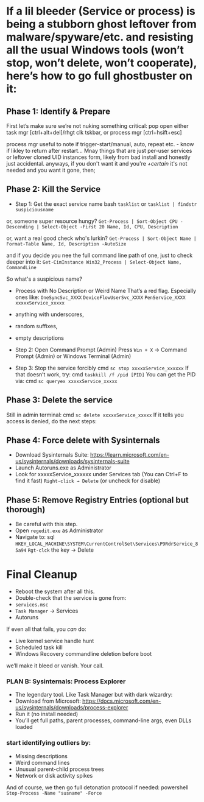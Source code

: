 # If a lil bleeder (Service or process) is being a stubborn ghost leftover from malware/spyware/etc. and resisting all the usual Windows tools (won’t stop, won’t delete, won’t cooperate), here’s how to go full ghostbuster on it:

## Phase 1: Identify & Prepare
First let’s make sure we’re not nuking something critical:
pop open either task mgr [ctrl+alt+del]/rhgt clk tskbar, or process mgr [ctrl+hsift+esc]

process mgr useful to note if trigger-start/manual, auto, repeat etc. - know if likley to return after restart...
Mnay things that are just per-user services or leftover cloned UID instances form, likely from bad install and honestly just accidental.
anyways, if you don't want it and you're _+certain_ it's not needed and you want it gone, then;

## Phase 2: Kill the Service
- Step 1: Get the exact service name
bash
`tasklist`
or
`tasklist | findstr suspiciousname`

or, someone super resource hungy?
`Get-Process | Sort-Object CPU -Descending | Select-Object -First 20 Name, Id, CPU, Description`

or, want a real good check who's lurkin?
`Get-Process | Sort-Object Name | Format-Table Name, Id, Description -AutoSize`

and if you decide you nee the full command line path of one, just to check deeper into it:
`Get-CimInstance Win32_Process | Select-Object Name, CommandLine`

So what's a suspicious name?
- Process with No Description or Weird Name
That’s a red flag. Especially ones like:
`OneSyncSvc_XXXX`
`DeviceFlowUserSvc_XXXX`
`PenService_XXXX`
`xxxxxService_xxxxx`
- anything with underscores,
- random suffixes,
- empty descriptions


- Step 2: Open Command Prompt (Admin)
Press `Win + X` → Command Prompt (Admin) or Windows Terminal (Admin)

- Step 3: Stop the service forcibly
cmd
`sc stop xxxxxService_xxxxxx`
If that doesn’t work, try:
cmd
`taskkill /f /pid [PID]`
You can get the PID via:
cmd
`sc queryex xxxxxService_xxxxx`


## Phase 3: Delete the service
Still in admin terminal:
cmd
`sc delete xxxxxService_xxxxx`
If it tells you access is denied, do the next steps:

## Phase 4: Force delete with Sysinternals
- Download Sysinternals Suite:
https://learn.microsoft.com/en-us/sysinternals/downloads/sysinternals-suite
- Launch Autoruns.exe as Administrator
- Look for xxxxxService_xxxxxx under Services tab
(You can Ctrl+F to find it fast)
`Right-click → Delete` (or uncheck for disable)

## Phase 5: Remove Registry Entries (optional but thorough)
- Be careful with this step.
- Open `regedit.exe` as Administrator
- Navigate to:
sql
`HKEY_LOCAL_MACHINE\SYSTEM\CurrentControlSet\Services\P9RdrService_85a94`
`Rgt-clck` the key → Delete

# Final Cleanup
- Reboot the system after all this.
- Double-check that the service is gone from:
- `services.msc`
- `Task Manager` → Services
- Autoruns

If even all that fails, you _can_ do:
- Live kernel service handle hunt
- Scheduled task kill
- Windows Recovery commandline deletion before boot

we’ll make it bleed or vanish. Your call.


### PLAN B: Sysinternals: Process Explorer
- The legendary tool. Like Task Manager but with dark wizardry:
- Download from Microsoft: https://docs.microsoft.com/en-us/sysinternals/downloads/process-explorer
- Run it (no install needed)
- You’ll get full paths, parent processes, command-line args, even DLLs loaded

### start identifying outliers by:
- Missing descriptions
- Weird command lines
- Unusual parent-child process trees
- Network or disk activity spikes

And of course, we then go full detonation protocol if needed:
powershell
`Stop-Process -Name "susname" -Force`